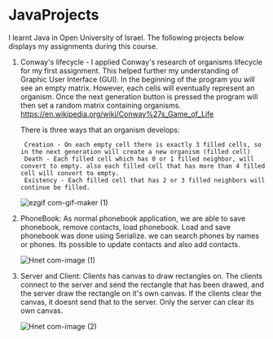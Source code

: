 # JavaProjects

I learnt Java in Open University of Israel. The following projects below displays my assignments during this course.


1. Conway's lifecycle - 
   I applied Conway's research of organisms lifecycle for my first assignment. This helped further my understanding of Graphic User Interface (GUI).
In the beginning of the program you will see an empty matrix. However, each cells will eventually represent an organism. Once the next generation button is pressed the program will then set a random matrix containing organisms. https://en.wikipedia.org/wiki/Conway%27s_Game_of_Life
   
   There is three ways that an organism develops:
   
        Creation - On each empty cell there is exactly 3 filled cells, so in the next generation will create a new organism (filled cell)
        Death - Each filled cell which has 0 or 1 filled neighbor, will convert to empty. also each filled cell that has more than 4 filled cell will convert to empty.
        Existency - Each filled cell that has 2 or 3 filled neighbors will continue be filled.
       
   ![ezgif com-gif-maker (1)](https://user-images.githubusercontent.com/64331443/155858485-91623303-f81b-417e-b04b-8821f564108f.gif)


2. PhoneBook:
   As normal phonebook application, we are able to save phonebook, remove contacts, load phonebook.
   Load and save phonebook was done using Serialize. we can search phones by names or phones.
   Its possible to update contacts and also add contacts.
   
   ![Hnet com-image (1)](https://user-images.githubusercontent.com/64331443/155857668-97631242-a099-44e6-8125-c24aa664cad0.jpg)

3. Server and Client:
   Clients has canvas to draw rectangles on. The clients connect to the server and send the rectangle that has been drawed, and the server draw the rectangle on it's own canvas.
   If the clients clear the canvas, it doesnt send that to the server. Only the server can clear its own canvas.
   
   ![Hnet com-image (2)](https://user-images.githubusercontent.com/64331443/155857821-dba30b8f-7918-4a07-a164-9c87024eaca3.jpg)

   
